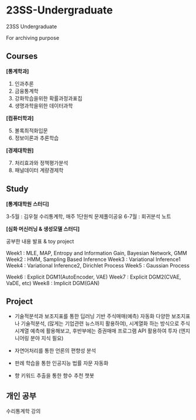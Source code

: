 # 23SS-Undergraduate
23SS Undergraduate

For archiving purpose

## Courses

**[통계학과]**
1. 인과추론
2. 금융통계학
3. 강화학습을위한 확률과정과표집
4. 생명과학을위한 데이터과학

**[컴퓨터학과]**

5. 볼록최적화입문
6. 정보이론과 추론학습

**[경제대학원]**

7. 처리효과와 정책평가분석
8. 패널데이터 계량경제학




## Study

**[통계대학원 스터디]**

3-5월 : 김우철 수리통계학, 매주 1단원씩 문제풀이공유
6-7월 : 회귀분석 노트


**[심화 머신러닝 & 생성모델 스터디]**

공부한 내용 발표 & toy project

Week1 : MLE, MAP, Entropy and Information Gain, Bayesian Network, GMM
Week2 : HMM, Sampling Based Inference
Week3 : Variational Inference1
Week4 : Variational Inference2, Dirichlet Process
Week5 : Gaussian Process

Week6 : Explicit DGM1(AutoEncoder, VAE)
Week7 : Explicit DGM2(CVAE, VaDE, etc)
Week8 : Implicit DGM(GAN)


## Project

- 기술적분석과 보조지표를 통한 딥러닝 기반 주식매매(예측) 자동화
다양한 보조지표나 기술적분석, (많게는 기업관련 뉴스까지 활용하여), 시계열화 하는 방식으로 주식 시계열 예측에 활용해보고, 
후반부에는 증권매매 프로그램 API 활용하여 투자 (엔지니어링 분야 지식 필요)

- 자연어처리를 통한 언론의 편향성 분석
- 판례 학습을 통한 인공지능 법률 자문 자동화
- 향 키워드 추출을 통한 향수 추천 챗봇


## 개인 공부
수리통계학 강의 




